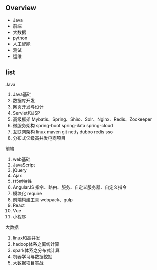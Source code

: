 ## Overview
- Java
- 前端
- 大数据
- python
- 人工智能
- 测试
- 运维

## list
Java
1. Java基础
2. 数据库开发
3. 网页开发与设计
4. Servlet和JSP
5. 高级框架 Mybatis、Spring、Shiro、Solr、Nginx、Redis、Zookeeper
6. 微服务架构 spring-boot spring-data spring-cloud
7. 互联网架构 linux maven git netty dubbo redis sso
8. 分布式亿级高并发电商项目

前端
1. web基础
2. JavaScript
3. jQuery
4. Ajax
5. H5新特性
6. AngularJS 指令、路由、服务、自定义服务器、自定义指令
7. 模块化 require
8. 前端构建工具 webpack、gulp
9. React
10. Vue
11. 小程序

大数据
1. linux和高并发
2. hadoop体系之离线计算
3. spark体系之分布式计算
4. 机器学习与数据挖掘
5. 大数据项目实战